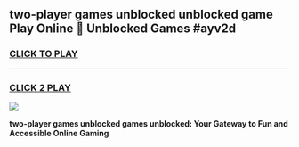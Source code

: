 
## two-player games unblocked unblocked game Play Online 👋 Unblocked Games #ayv2d
<h3>
<a href="https://premium.freeplayer.one?title=two-player_games_unblocked&ref=21F">CLICK TO PLAY</a></h3>
<hr>

<h3>
<a href="https://premium.freeplayer.one?title=two-player_games_unblocked&ref=21F">CLICK 2 PLAY</a>
  
</h3>

<a href="https://premium.freeplayer.one?title=two-player_games_unblocked&ref=21F/"><img src="https://clearcache.store/games.png"></a>


**two-player games unblocked games unblocked: Your Gateway to Fun and Accessible Online Gaming**
